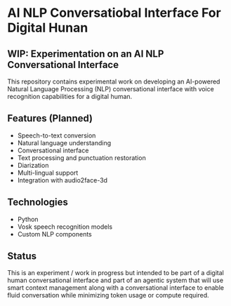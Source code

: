 # AI NLP Conversatiobal Interface For Digital Hunan

## WIP: Experimentation on an AI NLP Conversational Interface

This repository contains experimental work on developing an AI-powered Natural Language Processing (NLP) conversational interface with voice recognition capabilities for a digital human.

## Features (Planned)

- Speech-to-text conversion
- Natural language understanding
- Conversational interface
- Text processing and punctuation restoration
- Diarization
- Multi-lingual support
- Integration with audio2face-3d

## Technologies

- Python
- Vosk speech recognition models
- Custom NLP components

## Status

This is an experiment / work in progress but intended to be part of a digital human conversational interface and part of an agentic system that will use smart context management along with a conversational interface to enable fluid conversation while minimizing token usage or compute required.
